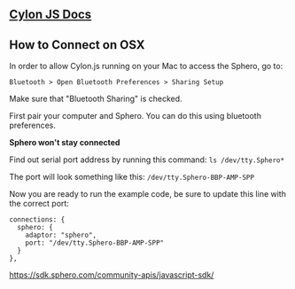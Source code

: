 ## [Cylon JS Docs](https://cylonjs.com/documentation/drivers/sphero/)

## How to Connect on OSX

In order to allow Cylon.js running on your Mac to access the Sphero, go to:

`Bluetooth > Open Bluetooth Preferences > Sharing Setup`

Make sure that "Bluetooth Sharing" is checked.

First pair your computer and Sphero. You can do this using bluetooth preferences.

**Sphero won't stay connected**

Find out serial port address by running this command: `ls /dev/tty.Sphero*`

The port will look something like this: `/dev/tty.Sphero-BBP-AMP-SPP`

Now you are ready to run the example code, be sure to update this line with the correct port:

```
connections: {
  sphero: {
    adaptor: "sphero",
    port: "/dev/tty.Sphero-BBP-AMP-SPP"
  }
},
```


https://sdk.sphero.com/community-apis/javascript-sdk/
